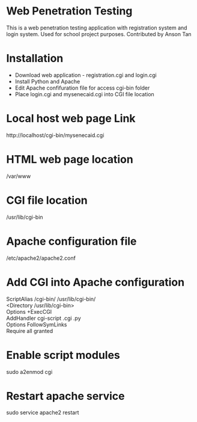 # Web Penetration Testing
This is a web penetration testing application with registration system and login system. Used for school project purposes. 
Contributed by Anson Tan

# Installation
- Download web application - registration.cgi and login.cgi
- Install Python and Apache
- Edit Apache confifuration file for access cgi-bin folder
- Place login.cgi and mysenecaid.cgi into CGI file location

# Local host web page Link
http://localhost/cgi-bin/mysenecaid.cgi

# HTML web page location
/var/www

# CGI file location
/usr/lib/cgi-bin

# Apache configuration file
/etc/apache2/apache2.conf

# Add CGI into Apache configuration
ScriptAlias /cgi-bin/ /usr/lib/cgi-bin/  
<Directory /usr/lib/cgi-bin>  
Options +ExecCGI  
AddHandler cgi-script .cgi .py  
Options FollowSymLinks  
Require all granted  
</Directory>  

# Enable script modules
sudo a2enmod cgi

# Restart apache service
sudo service apache2 restart
